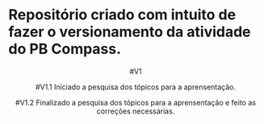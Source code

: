 # Repositório criado com intuito de fazer o versionamento da atividade do PB Compass.

<center>#V1<center>

#V1.1
Iniciado a pesquisa dos tópicos para a aprensentação.

#V1.2
Finalizado a pesquisa dos tópicos para a aprensentação e feito as correções necessárias.
